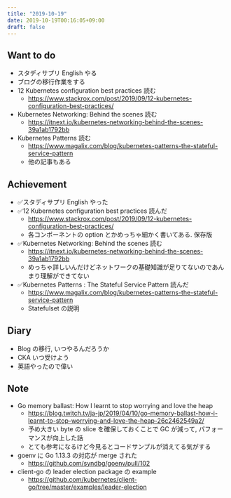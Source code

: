 ```yaml
---
title: "2019-10-19"
date: 2019-10-19T00:16:05+09:00
draft: false
---
```


## Want to do

* スタディサプリ English やる
* ブログの移行作業をする
* 12 Kubernetes configuration best practices 読む
  * https://www.stackrox.com/post/2019/09/12-kubernetes-configuration-best-practices/
* Kubernetes Networking: Behind the scenes 読む
  * https://itnext.io/kubernetes-networking-behind-the-scenes-39a1ab1792bb
* Kubernetes Patterns 読む
  * https://www.magalix.com/blog/kubernetes-patterns-the-stateful-service-pattern
  * 他の記事もある

## Achievement

* ✅スタディサプリ English やった
* ✅12 Kubernetes configuration best practices 読んだ
  * https://www.stackrox.com/post/2019/09/12-kubernetes-configuration-best-practices/
  * 各コンポーネントの option とかめっちゃ細かく書いてある. 保存版
* ✅Kubernetes Networking: Behind the scenes 読む
  * https://itnext.io/kubernetes-networking-behind-the-scenes-39a1ab1792bb
  * めっちゃ詳しいんだけどネットワークの基礎知識が足りてないのであんまり理解ができてない
* ✅Kubernetes Patterns : The Stateful Service Pattern 読んだ
  * https://www.magalix.com/blog/kubernetes-patterns-the-stateful-service-pattern
  * Statefulset の説明

## Diary

* Blog の移行, いつやるんだろうか
* CKA いつ受けよう
* 英語やったので偉い

## Note

* Go memory ballast: How I learnt to stop worrying and love the heap
  * https://blog.twitch.tv/ja-jp/2019/04/10/go-memory-ballast-how-i-learnt-to-stop-worrying-and-love-the-heap-26c2462549a2/
  * 予め大きい byte の slice を確保しておくことで GC が減って, パフォーマンスが向上した話
  * とても参考になるけど今見るとコードサンプルが消えてる気がする
* goenv に Go 1.13.3 の対応が merge された
  * https://github.com/syndbg/goenv/pull/102
* client-go の leader election package の example
  * https://github.com/kubernetes/client-go/tree/master/examples/leader-election
